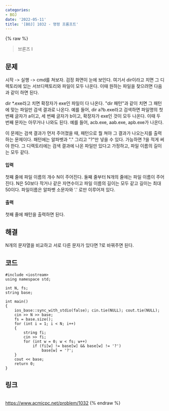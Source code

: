```yaml
---
categories:
- BOJ
date: '2022-05-11'
title: '[BOJ] 1032 - 명령 프롬프트'
---
```


{% raw %}
> 브론즈 I<br>

## 문제
시작 -> 실행 -> cmd를 쳐보자. 검정 화면이 눈에 보인다. 여기서 dir이라고 치면 그 디렉토리에 있는 서브디렉토리와 파일이 모두 나온다. 이때 원하는 파일을 찾으려면 다음과 같이 하면 된다.

dir *.exe라고 치면 확장자가 exe인 파일이 다 나온다. "dir 패턴"과 같이 치면 그 패턴에 맞는 파일만 검색 결과로 나온다. 예를 들어, dir a?b.exe라고 검색하면 파일명의 첫 번째 글자가 a이고, 세 번째 글자가 b이고, 확장자가 exe인 것이 모두 나온다. 이때 두 번째 문자는 아무거나 나와도 된다. 예를 들어, acb.exe, aab.exe, apb.exe가 나온다.

이 문제는 검색 결과가 먼저 주어졌을 때, 패턴으로 뭘 쳐야 그 결과가 나오는지를 출력하는 문제이다. 패턴에는 알파벳과 "." 그리고 "?"만 넣을 수 있다. 가능하면 ?을 적게 써야 한다. 그 디렉토리에는 검색 결과에 나온 파일만 있다고 가정하고, 파일 이름의 길이는 모두 같다.

#### 입력
첫째 줄에 파일 이름의 개수 N이 주어진다. 둘째 줄부터 N개의 줄에는 파일 이름이 주어진다. N은 50보다 작거나 같은 자연수이고 파일 이름의 길이는 모두 같고 길이는 최대 50이다. 파일이름은 알파벳 소문자와 '.' 로만 이루어져 있다.

#### 출력
첫째 줄에 패턴을 출력하면 된다.

## 해결
N개의 문자열을 비교하고 서로 다른 문자가 있다면 ?로 바꿔주면 된다.

## 코드
```
#include <iostream>
using namespace std;

int N, fs;
string base;

int main()
{
	ios_base::sync_with_stdio(false); cin.tie(NULL); cout.tie(NULL);
	cin >> N >> base;
	fs = base.size();
	for (int i = 1; i < N; i++)
	{
		string fi;
		cin >> fi;
		for (int w = 0; w < fs; w++)
			if (fi[w] != base[w] && base[w] != '?')
				base[w] = '?';
	}
	cout << base;
	return 0;
}
```

## 링크
<br>https://www.acmicpc.net/problem/1032
{% endraw %}